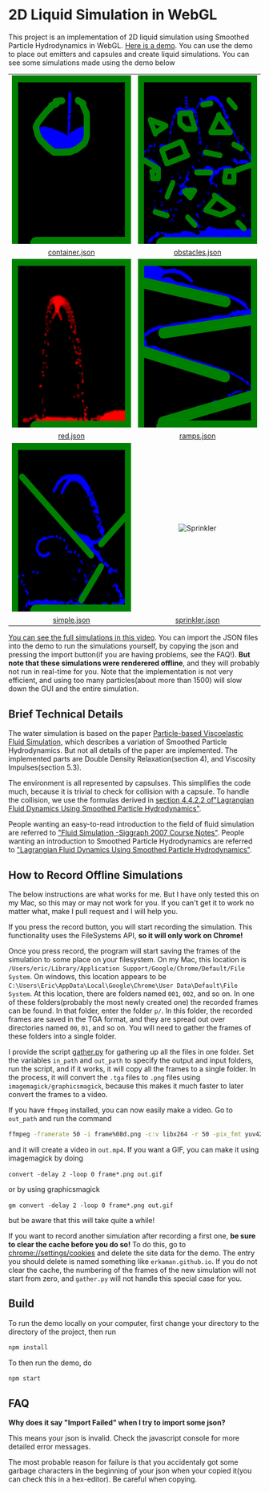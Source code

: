 # 2D Liquid Simulation in WebGL

This project is an implementation of 2D liquid simulation using  Smoothed Particle Hydrodynamics in WebGL.
[Here is a demo](http://erkaman.github.io/gl-water2d/demo/ ). You can use the demo to place out emitters and capsules and create liquid simulations. 
You can see some simulations made using the demo below


<table><thead>
</thead><tbody>
<tr>
<td align="center"><img src="images/container.gif" alt="Container" width="268" height="336"></td>
<td align="center"><img src="images/obstacles.gif" alt="Obstacles" width="268" height="336"></td>
</tr>
<tr>
<td align="center"> <a href="https://raw.githubusercontent.com/Erkaman/gl-water2d/master/json/container.json">container.json</a> </td>
<td align="center"> <a href="https://raw.githubusercontent.com/Erkaman/gl-water2d/master/json/obstacles.json">obstacles.json</a> </td>
</tr>


<tr>
<td align="center"><img src="images/red.gif" alt="Red" width="268" height="336"></td>
<td align="center"><img src="images/ramps.gif" alt="Obstacles" width="268" height="336"></td>
</tr>
<tr>
<td align="center"> <a href="https://raw.githubusercontent.com/Erkaman/gl-water2d/master/json/red.json">red.json</a> </td>
<td align="center"> <a href="https://raw.githubusercontent.com/Erkaman/gl-water2d/master/json/ramps.json">ramps.json</a> </td>
</tr>


<tr>
<td align="center"><img src="images/simple.gif" alt="Simple" width="268" height="336"></td>
<td align="center"><img src="images/sprinkler.gif" alt="Sprinkler" width="268" height="336"></td>
</tr>
<tr>
<td align="center"> <a href="https://raw.githubusercontent.com/Erkaman/gl-water2d/master/json/simple.json">simple.json</a> </td>
<td align="center"> <a href="https://raw.githubusercontent.com/Erkaman/gl-water2d/master/json/sprinkler.json">sprinkler.json</a> </td>
</tr>

</tbody></table>

[You can see the full simulations in this video](https://www.youtube.com/watch?v=SHvIOMl7-pQ).
You can import the JSON files into the demo to run the simulations yourself, by copying the json and pressing the import button(if you are having problems, see the FAQ!). **But note that these simulations were renderered offline**, and they will probably not run in real-time for you. Note that the implementation is not very efficient, and using too many particles(about more than 1500) will slow down the GUI and the entire simulation.

## Brief Technical Details

The water simulation is based on the paper [Particle-based Viscoelastic Fluid Simulation](http://www.ligum.umontreal.ca/Clavet-2005-PVFS/pvfs.pdf), which describes a variation of Smoothed Particle Hydrodynamics. But not all details of the paper are implemented. The implemented parts are Double Density Relaxation(section 4), and Viscosity Impulses(section 5.3).

The environment is all represented by capsulses. This simplifies the code much, because it is trivial to check for collision with a capsule. To handle the collision, we use the formulas derived in [section 4.4.2.2 of"Lagrangian Fluid Dynamics Using Smoothed Particle Hydrodynamics"](http://image.diku.dk/projects/media/kelager.06.pdf#page=33).

People wanting an easy-to-read introduction to the field of fluid simulation are referred to ["Fluid Simulation -Siggraph 2007 Course Notes"](https://www.cs.ubc.ca/~rbridson/fluidsimulation/fluids_notes.pdf). People wanting an introduction to Smoothed Particle Hydrodynamics are referred to ["Lagrangian Fluid Dynamics Using Smoothed Particle Hydrodynamics"](http://image.diku.dk/projects/media/kelager.06.pdf).

## How to Record Offline Simulations

The below instructions are what works for me. But I have only tested this on my Mac, so this may or may not work for you. If you can't get it to work no matter what, make I pull request and I will help you.

If you press the record button, you will start recording the simulation. This functionality uses the FileSystems API, **so it will only work on Chrome!** 

Once you press record, the program will start saving the frames of the simulation to some place on your filesystem. On my Mac, this location is `/Users/eric/Library/Application Support/Google/Chrome/Default/File System`. On windows, this location appears to be `C:\Users\Eric\AppData\Local\Google\Chrome\User Data\Default\File System`. At this location, there are folders named `001`, `002`, and so on. In one of these folders(probably the most newly created one) the recorded frames can be found.
In that folder, enter the folder `p/`. In this folder, the recorded frames are saved in the TGA format, and they are spread out over directories named `00`, `01`, and so on. You will need to gather the frames of these folders into a single folder. 

I provide the script [gather.py](scripts/gather.py) for gathering up all the files in one folder. Set the variables `in_path` and `out_path` to specify the output and input folders, run the script, and if it works, it will copy all the frames to a single folder. In the process, it will convert the `.tga` files to `.png` files using `imagemagick/graphicsmagick`, because this makes it much faster to later convert the frames to a video.

If you have `ffmpeg` installed, you can now easily make a video. Go to `out_path` and run the command

```Bash
ffmpeg -framerate 50 -i frame%08d.png -c:v libx264 -r 50 -pix_fmt yuv420p out.mp4
```

and it will create a video in `out.mp4`. If you want a GIF, you can make it using imagemagick by doing

`convert -delay 2 -loop 0 frame*.png out.gif`

or by using graphicsmagick

`gm convert -delay 2 -loop 0 frame*.png out.gif`

but be aware that this will take quite a while!

If you want to record another simulation after recording a first one, **be sure to clear the cache before you do so!** To do this, go to [chrome://settings/cookies](chrome://settings/cookies) and delete the site data for the demo. The entry you should delete is named something like `erkaman.github.io`. If you do not clear the cache, the numbering of the frames of the new simulation will not start from zero, and  `gather.py` will not handle this special case for you.


## Build

To run the demo locally on your computer, first change your directory to the directory of the project, then run

```bash
npm install
```

To then run the demo, do

```bash
npm start
```


## FAQ

<b>Why does it say "Import Failed" when I try to import some json?</b>

This means your json is invalid. Check the javascript console for more detailed error messages. 

The most probable reason for failure is that you accidentaly got some garbage characters in the beginning of your json when your copied it(you can check this in a hex-editor). Be careful when copying. 
